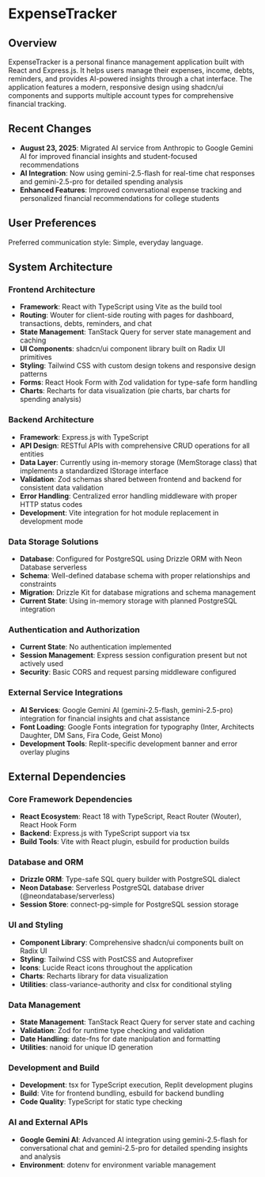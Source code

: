 # ExpenseTracker

## Overview
ExpenseTracker is a personal finance management application built with React and Express.js. It helps users manage their expenses, income, debts, reminders, and provides AI-powered insights through a chat interface. The application features a modern, responsive design using shadcn/ui components and supports multiple account types for comprehensive financial tracking.

## Recent Changes
- **August 23, 2025**: Migrated AI service from Anthropic to Google Gemini AI for improved financial insights and student-focused recommendations
- **AI Integration**: Now using gemini-2.5-flash for real-time chat responses and gemini-2.5-pro for detailed spending analysis
- **Enhanced Features**: Improved conversational expense tracking and personalized financial recommendations for college students

## User Preferences
Preferred communication style: Simple, everyday language.

## System Architecture

### Frontend Architecture
- **Framework**: React with TypeScript using Vite as the build tool
- **Routing**: Wouter for client-side routing with pages for dashboard, transactions, debts, reminders, and chat
- **State Management**: TanStack Query for server state management and caching
- **UI Components**: shadcn/ui component library built on Radix UI primitives
- **Styling**: Tailwind CSS with custom design tokens and responsive design patterns
- **Forms**: React Hook Form with Zod validation for type-safe form handling
- **Charts**: Recharts for data visualization (pie charts, bar charts for spending analysis)

### Backend Architecture
- **Framework**: Express.js with TypeScript
- **API Design**: RESTful APIs with comprehensive CRUD operations for all entities
- **Data Layer**: Currently using in-memory storage (MemStorage class) that implements a standardized IStorage interface
- **Validation**: Zod schemas shared between frontend and backend for consistent data validation
- **Error Handling**: Centralized error handling middleware with proper HTTP status codes
- **Development**: Vite integration for hot module replacement in development mode

### Data Storage Solutions
- **Database**: Configured for PostgreSQL using Drizzle ORM with Neon Database serverless
- **Schema**: Well-defined database schema with proper relationships and constraints
- **Migration**: Drizzle Kit for database migrations and schema management
- **Current State**: Using in-memory storage with planned PostgreSQL integration

### Authentication and Authorization
- **Current State**: No authentication implemented
- **Session Management**: Express session configuration present but not actively used
- **Security**: Basic CORS and request parsing middleware configured

### External Service Integrations
- **AI Services**: Google Gemini AI (gemini-2.5-flash, gemini-2.5-pro) integration for financial insights and chat assistance
- **Font Loading**: Google Fonts integration for typography (Inter, Architects Daughter, DM Sans, Fira Code, Geist Mono)
- **Development Tools**: Replit-specific development banner and error overlay plugins

## External Dependencies

### Core Framework Dependencies
- **React Ecosystem**: React 18 with TypeScript, React Router (Wouter), React Hook Form
- **Backend**: Express.js with TypeScript support via tsx
- **Build Tools**: Vite with React plugin, esbuild for production builds

### Database and ORM
- **Drizzle ORM**: Type-safe SQL query builder with PostgreSQL dialect
- **Neon Database**: Serverless PostgreSQL database driver (@neondatabase/serverless)
- **Session Store**: connect-pg-simple for PostgreSQL session storage

### UI and Styling
- **Component Library**: Comprehensive shadcn/ui components built on Radix UI
- **Styling**: Tailwind CSS with PostCSS and Autoprefixer
- **Icons**: Lucide React icons throughout the application
- **Charts**: Recharts library for data visualization
- **Utilities**: class-variance-authority and clsx for conditional styling

### Data Management
- **State Management**: TanStack React Query for server state and caching
- **Validation**: Zod for runtime type checking and validation
- **Date Handling**: date-fns for date manipulation and formatting
- **Utilities**: nanoid for unique ID generation

### Development and Build
- **Development**: tsx for TypeScript execution, Replit development plugins
- **Build**: Vite for frontend bundling, esbuild for backend bundling
- **Code Quality**: TypeScript for static type checking

### AI and External APIs
- **Google Gemini AI**: Advanced AI integration using gemini-2.5-flash for conversational chat and gemini-2.5-pro for detailed spending insights and analysis
- **Environment**: dotenv for environment variable management